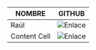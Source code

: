 | NOMBRE        | GITHUB                                   |
| ------------- | ---------------------------------------- |
| Raúl          | ![Enlace](https://github.com/Alusim0931) |
| Content Cell  | ![Enlace](https://github.com/MarsiQueen) |
